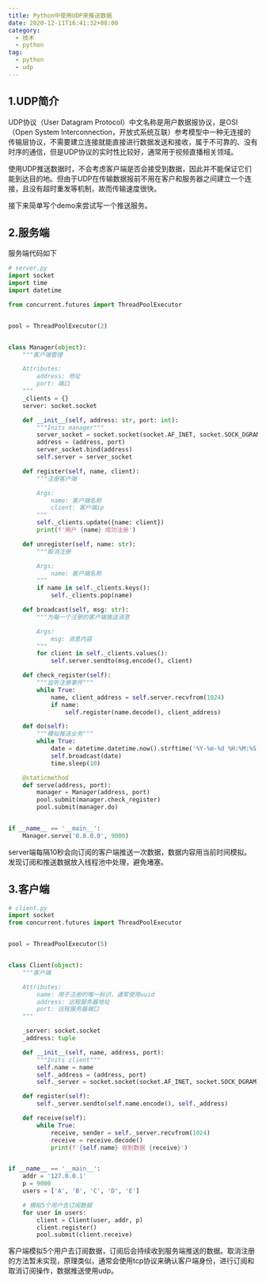 ```yaml
---
title: Python中使用UDP来推送数据
date: 2020-12-11T16:41:32+08:00
category:
  - 技术
  - python
tag: 
  - python
  - udp
---
```


## 1.UDP简介

UDP协议（User Datagram Protocol）中文名称是用户数据报协议，是OSI（Open System Interconnection，开放式系统互联）参考模型中一种无连接的传输层协议，不需要建立连接就能直接进行数据发送和接收，属于不可靠的、没有时序的通信，但是UDP协议的实时性比较好，通常用于视频直播相关领域。

使用UDP推送数据时，不会考虑客户端是否会接受到数据，因此并不能保证它们能到达目的地。但由于UDP在传输数据报前不用在客户和服务器之间建立一个连接，且没有超时重发等机制，故而传输速度很快。

接下来简单写个demo来尝试写一个推送服务。

## 2.服务端

服务端代码如下

```python
# server.py
import socket
import time
import datetime

from concurrent.futures import ThreadPoolExecutor


pool = ThreadPoolExecutor(2)


class Manager(object):
    """客户端管理

    Attributes:
        address: 地址
        port: 端口
    """
    _clients = {}
    server: socket.socket

    def __init__(self, address: str, port: int):
        """Inits manager"""
        server_socket = socket.socket(socket.AF_INET, socket.SOCK_DGRAM)
        address = (address, port)
        server_socket.bind(address)
        self.server = server_socket

    def register(self, name, client):
        """注册客户端

        Args:
            name: 客户端名称
            client: 客户端ip
        """
        self._clients.update({name: client})
        print(f'用户 {name} 成功注册')

    def unregister(self, name: str):
        """取消注册

        Args:
            name: 客户端名称
        """
        if name in self._clients.keys():
            self._clients.pop(name)

    def broadcast(self, msg: str):
        """为每一个注册的客户端推送消息

        Args:
            msg: 消息内容
        """
        for client in self._clients.values():
            self.server.sendto(msg.encode(), client)

    def check_register(self):
        """监听注册事件"""
        while True:
            name, client_address = self.server.recvfrom(1024)
            if name:
                self.register(name.decode(), client_address)

    def do(self):
        """模拟推送业务"""
        while True:
            date = datetime.datetime.now().strftime('%Y-%m-%d %H:%M:%S')
            self.broadcast(date)
            time.sleep(10)

    @staticmethod
    def serve(address, port):
        manager = Manager(address, port)
        pool.submit(manager.check_register)
        pool.submit(manager.do)


if __name__ == '__main__':
    Manager.serve('0.0.0.0', 9000)

```

server端每隔10秒会向订阅的客户端推送一次数据，数据内容用当前时间模拟。发现订阅和推送数据放入线程池中处理，避免堵塞。

## 3.客户端

```py
# client.py
import socket
from concurrent.futures import ThreadPoolExecutor


pool = ThreadPoolExecutor(5)


class Client(object):
    """客户端

    Attributes:
        name: 用于注册的唯一标识，通常使用uuid
        address: 远程服务器地址
        port: 远程服务器端口
    """

    _server: socket.socket
    _address: tuple

    def __init__(self, name, address, port):
        """Inits client"""
        self.name = name
        self._address = (address, port)
        self._server = socket.socket(socket.AF_INET, socket.SOCK_DGRAM)

    def register(self):
        self._server.sendto(self.name.encode(), self._address)

    def receive(self):
        while True:
            receive, sender = self._server.recvfrom(1024)
            receive = receive.decode()
            print(f'{self.name} 收到数据 {receive}')


if __name__ == '__main__':
    addr = '127.0.0.1'
    p = 9000
    users = ['A', 'B', 'C', 'D', 'E']

    # 模拟5个用户去订阅数据
    for user in users:
        client = Client(user, addr, p)
        client.register()
        pool.submit(client.receive)

```

客户端模拟5个用户去订阅数据，订阅后会持续收到服务端推送的数据。取消注册的方法暂未实现，原理类似，通常会使用tcp协议来确认客户端身份，进行订阅和取消订阅操作，数据推送使用udp。

